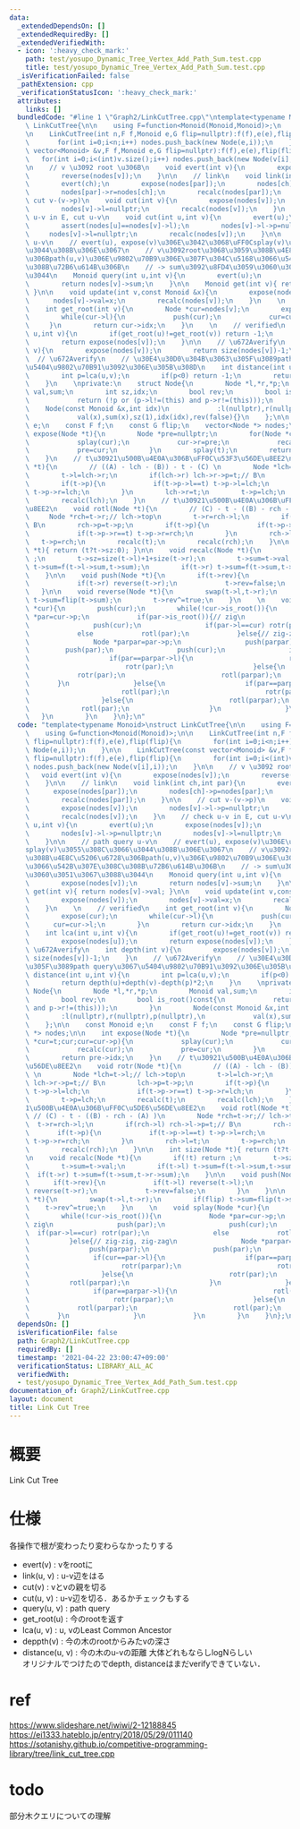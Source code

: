 ```yaml
---
data:
  _extendedDependsOn: []
  _extendedRequiredBy: []
  _extendedVerifiedWith:
  - icon: ':heavy_check_mark:'
    path: test/yosupo_Dynamic_Tree_Vertex_Add_Path_Sum.test.cpp
    title: test/yosupo_Dynamic_Tree_Vertex_Add_Path_Sum.test.cpp
  _isVerificationFailed: false
  _pathExtension: cpp
  _verificationStatusIcon: ':heavy_check_mark:'
  attributes:
    links: []
  bundledCode: "#line 1 \"Graph2/LinkCutTree.cpp\"\ntemplate<typename Monoid>\nstruct\
    \ LinkCutTree{\n\n    using F=function<Monoid(Monoid,Monoid)>;\n    using G=function<Monoid(Monoid)>;\n\
    \n    LinkCutTree(int n,F f,Monoid e,G flip=nullptr):f(f),e(e),flip(flip){\n \
    \       for(int i=0;i<n;i++) nodes.push_back(new Node(e,i));\n    }\n\n    LinkCutTree(const\
    \ vector<Monoid> &v,F f,Monoid e,G flip=nullptr):f(f),e(e),flip(flip){\n     \
    \   for(int i=0;i<(int)v.size();i++) nodes.push_back(new Node(v[i],i));\n    }\n\
    \n    // v \u3092 root \u306B\n    void evert(int v){\n        expose(nodes[v]);\n\
    \        reverse(nodes[v]);\n    }\n\n    // link\n    void link(int ch,int par){\n\
    \        evert(ch);\n        expose(nodes[par]);\n        nodes[ch]->p=nodes[par];\n\
    \        nodes[par]->r=nodes[ch];\n        recalc(nodes[par]);\n    }\n\n    //\
    \ cut v-(v->p)\n    void cut(int v){\n        expose(nodes[v]);\n        nodes[v]->l->p=nullptr;\n\
    \        nodes[v]->l=nullptr;\n        recalc(nodes[v]);\n    }\n    // check\
    \ u-v in E, cut u-v\n    void cut(int u,int v){\n        evert(u);\n        expose(nodes[v]);\n\
    \        assert(nodes[u]==nodes[v]->l);\n        nodes[v]->l->p=nullptr;\n   \
    \     nodes[v]->l=nullptr;\n        recalc(nodes[v]);\n    }\n\n    // path query\
    \ u-v\n    // evert(u), expose(v)\u306E\u3042\u3068\uFF0Csplay(v)\u3055\u308C\u3066\
    \u3044\u308B\u306E\u3067\n    // v\u3092root\u3068\u3059\u308B\u4E8C\u5206\u6728\
    \u306Bpath(u,v)\u306E\u9802\u70B9\u306E\u307F\u304C\u5168\u3066\u542B\u307E\u308C\
    \u308B\u72B6\u614B\u306B\n    // -> sum\u3092\u8FD4\u3059\u3060\u3051\u3067\u3088\
    \u3044\n    Monoid query(int u,int v){\n        evert(u);\n        expose(nodes[v]);\n\
    \        return nodes[v]->sum;\n    }\n\n    Monoid get(int v){ return nodes[v]->val;\
    \ }\n\n    void update(int v,const Monoid &x){\n        expose(nodes[v]);\n  \
    \      nodes[v]->val=x;\n        recalc(nodes[v]);\n    }\n    \n    // verified\n\
    \    int get_root(int v){\n        Node *cur=nodes[v];\n        expose(cur);\n\
    \        while(cur->l){\n            push(cur);\n            cur=cur->l;\n   \
    \     }\n        return cur->idx;\n    }\n    \n    // verified\n    int lca(int\
    \ u,int v){\n        if(get_root(u)!=get_root(v)) return -1;\n        expose(nodes[u]);\n\
    \        return expose(nodes[v]);\n    }\n\n    // \u672Averify\n    int depth(int\
    \ v){\n        expose(nodes[v]);\n        return size(nodes[v])-1;\n    }\n  \
    \  // \u672Averify\n    // \u30E4\u30D0\u304B\u3063\u305F\u3089path query\u3067\
    \u5404\u9802\u70B91\u3092\u306E\u305B\u308D\n    int distance(int u,int v){\n\
    \        int p=lca(u,v);\n        if(p<0) return -1;\n        return depth(u)+depth(v)-depth(p)*2;\n\
    \    }\n    \nprivate:\n    struct Node{\n        Node *l,*r,*p;\n        Monoid\
    \ val,sum;\n        int sz,idx;\n        bool rev;\n        bool is_root()const{\n\
    \            return (!p or (p->l!=(this) and p->r!=(this)));\n        }\n    \
    \    Node(const Monoid &x,int idx)\n            :l(nullptr),r(nullptr),p(nullptr),\n\
    \            val(x),sum(x),sz(1),idx(idx),rev(false){}\n    };\n\n    const Monoid\
    \ e;\n    const F f;\n    const G flip;\n    vector<Node *> nodes;\n\n    int\
    \ expose(Node *t){\n        Node *pre=nullptr;\n        for(Node *cur=t;cur;cur=cur->p){\n\
    \            splay(cur);\n            cur->r=pre;\n            recalc(cur);\n\
    \            pre=cur;\n        }\n        splay(t);\n        return pre->idx;\n\
    \    }\n    // t\u30921\u500B\u4E0A\u306B\uFF0C\u53F3\u56DE\u8EE2\n    void rotr(Node\
    \ *t){\n        // ((A) - lch - (B)) - t - (C) \n        Node *lch=t->l;// lch->top\n\
    \        t->l=lch->r;\n        if(lch->r) lch->r->p=t;// B\n        lch->p=t->p;\n\
    \        if(t->p){\n            if(t->p->l==t) t->p->l=lch;\n            if(t->p->r==t)\
    \ t->p->r=lch;\n        }\n        lch->r=t;\n        t->p=lch;\n        recalc(t);\n\
    \        recalc(lch);\n    }\n    // t\u30921\u500B\u4E0A\u306B\uFF0C\u5DE6\u56DE\
    \u8EE2\n    void rotl(Node *t){\n        // (C) - t - ((B) - rch - (A) )\n   \
    \     Node *rch=t->r;// lch->top\n        t->r=rch->l;\n        if(rch->l) rch->l->p=t;//\
    \ B\n        rch->p=t->p;\n        if(t->p){\n            if(t->p->l==t) t->p->l=rch;\n\
    \            if(t->p->r==t) t->p->r=rch;\n        }\n        rch->l=t;\n     \
    \   t->p=rch;\n        recalc(t);\n        recalc(rch);\n    }\n\n    int size(Node\
    \ *t){ return (t?t->sz:0); }\n\n    void recalc(Node *t){\n        if(!t) return\
    \ ;\n        t->sz=size(t->l)+1+size(t->r);\n        t->sum=t->val;\n        if(t->l)\
    \ t->sum=f(t->l->sum,t->sum);\n        if(t->r) t->sum=f(t->sum,t->r->sum);\n\
    \    }\n\n    void push(Node *t){\n        if(t->rev){\n            if(t->l) reverse(t->l);\n\
    \            if(t->r) reverse(t->r);\n            t->rev=false;\n        }\n \
    \   }\n\n    void reverse(Node *t){\n        swap(t->l,t->r);\n        if(flip)\
    \ t->sum=flip(t->sum);\n        t->rev^=true;\n    }\n    \n    void splay(Node\
    \ *cur){\n        push(cur);\n        while(!cur->is_root()){\n            Node\
    \ *par=cur->p;\n            if(par->is_root()){// zig\n                push(par);\n\
    \                push(cur);\n                if(par->l==cur) rotr(par);\n    \
    \            else            rotl(par);\n            }else{// zig-zig, zig-zag\n\
    \                Node *parpar=par->p;\n                push(parpar);\n       \
    \         push(par);\n                push(cur);\n                if(cur==par->l){\n\
    \                    if(par==parpar->l){\n                        rotr(parpar);\n\
    \                        rotr(par);\n                    }else{\n            \
    \            rotr(par);\n                        rotl(parpar);\n             \
    \       }\n                }else{\n                    if(par==parpar->l){\n \
    \                       rotl(par);\n                        rotr(parpar);\n  \
    \                  }else{\n                        rotl(parpar);\n           \
    \             rotl(par);\n                    }\n                }\n         \
    \   }\n        }\n    }\n};\n"
  code: "template<typename Monoid>\nstruct LinkCutTree{\n\n    using F=function<Monoid(Monoid,Monoid)>;\n\
    \    using G=function<Monoid(Monoid)>;\n\n    LinkCutTree(int n,F f,Monoid e,G\
    \ flip=nullptr):f(f),e(e),flip(flip){\n        for(int i=0;i<n;i++) nodes.push_back(new\
    \ Node(e,i));\n    }\n\n    LinkCutTree(const vector<Monoid> &v,F f,Monoid e,G\
    \ flip=nullptr):f(f),e(e),flip(flip){\n        for(int i=0;i<(int)v.size();i++)\
    \ nodes.push_back(new Node(v[i],i));\n    }\n\n    // v \u3092 root \u306B\n \
    \   void evert(int v){\n        expose(nodes[v]);\n        reverse(nodes[v]);\n\
    \    }\n\n    // link\n    void link(int ch,int par){\n        evert(ch);\n  \
    \      expose(nodes[par]);\n        nodes[ch]->p=nodes[par];\n        nodes[par]->r=nodes[ch];\n\
    \        recalc(nodes[par]);\n    }\n\n    // cut v-(v->p)\n    void cut(int v){\n\
    \        expose(nodes[v]);\n        nodes[v]->l->p=nullptr;\n        nodes[v]->l=nullptr;\n\
    \        recalc(nodes[v]);\n    }\n    // check u-v in E, cut u-v\n    void cut(int\
    \ u,int v){\n        evert(u);\n        expose(nodes[v]);\n        assert(nodes[u]==nodes[v]->l);\n\
    \        nodes[v]->l->p=nullptr;\n        nodes[v]->l=nullptr;\n        recalc(nodes[v]);\n\
    \    }\n\n    // path query u-v\n    // evert(u), expose(v)\u306E\u3042\u3068\uFF0C\
    splay(v)\u3055\u308C\u3066\u3044\u308B\u306E\u3067\n    // v\u3092root\u3068\u3059\
    \u308B\u4E8C\u5206\u6728\u306Bpath(u,v)\u306E\u9802\u70B9\u306E\u307F\u304C\u5168\
    \u3066\u542B\u307E\u308C\u308B\u72B6\u614B\u306B\n    // -> sum\u3092\u8FD4\u3059\
    \u3060\u3051\u3067\u3088\u3044\n    Monoid query(int u,int v){\n        evert(u);\n\
    \        expose(nodes[v]);\n        return nodes[v]->sum;\n    }\n\n    Monoid\
    \ get(int v){ return nodes[v]->val; }\n\n    void update(int v,const Monoid &x){\n\
    \        expose(nodes[v]);\n        nodes[v]->val=x;\n        recalc(nodes[v]);\n\
    \    }\n    \n    // verified\n    int get_root(int v){\n        Node *cur=nodes[v];\n\
    \        expose(cur);\n        while(cur->l){\n            push(cur);\n      \
    \      cur=cur->l;\n        }\n        return cur->idx;\n    }\n    \n    // verified\n\
    \    int lca(int u,int v){\n        if(get_root(u)!=get_root(v)) return -1;\n\
    \        expose(nodes[u]);\n        return expose(nodes[v]);\n    }\n\n    //\
    \ \u672Averify\n    int depth(int v){\n        expose(nodes[v]);\n        return\
    \ size(nodes[v])-1;\n    }\n    // \u672Averify\n    // \u30E4\u30D0\u304B\u3063\
    \u305F\u3089path query\u3067\u5404\u9802\u70B91\u3092\u306E\u305B\u308D\n    int\
    \ distance(int u,int v){\n        int p=lca(u,v);\n        if(p<0) return -1;\n\
    \        return depth(u)+depth(v)-depth(p)*2;\n    }\n    \nprivate:\n    struct\
    \ Node{\n        Node *l,*r,*p;\n        Monoid val,sum;\n        int sz,idx;\n\
    \        bool rev;\n        bool is_root()const{\n            return (!p or (p->l!=(this)\
    \ and p->r!=(this)));\n        }\n        Node(const Monoid &x,int idx)\n    \
    \        :l(nullptr),r(nullptr),p(nullptr),\n            val(x),sum(x),sz(1),idx(idx),rev(false){}\n\
    \    };\n\n    const Monoid e;\n    const F f;\n    const G flip;\n    vector<Node\
    \ *> nodes;\n\n    int expose(Node *t){\n        Node *pre=nullptr;\n        for(Node\
    \ *cur=t;cur;cur=cur->p){\n            splay(cur);\n            cur->r=pre;\n\
    \            recalc(cur);\n            pre=cur;\n        }\n        splay(t);\n\
    \        return pre->idx;\n    }\n    // t\u30921\u500B\u4E0A\u306B\uFF0C\u53F3\
    \u56DE\u8EE2\n    void rotr(Node *t){\n        // ((A) - lch - (B)) - t - (C)\
    \ \n        Node *lch=t->l;// lch->top\n        t->l=lch->r;\n        if(lch->r)\
    \ lch->r->p=t;// B\n        lch->p=t->p;\n        if(t->p){\n            if(t->p->l==t)\
    \ t->p->l=lch;\n            if(t->p->r==t) t->p->r=lch;\n        }\n        lch->r=t;\n\
    \        t->p=lch;\n        recalc(t);\n        recalc(lch);\n    }\n    // t\u3092\
    1\u500B\u4E0A\u306B\uFF0C\u5DE6\u56DE\u8EE2\n    void rotl(Node *t){\n       \
    \ // (C) - t - ((B) - rch - (A) )\n        Node *rch=t->r;// lch->top\n      \
    \  t->r=rch->l;\n        if(rch->l) rch->l->p=t;// B\n        rch->p=t->p;\n \
    \       if(t->p){\n            if(t->p->l==t) t->p->l=rch;\n            if(t->p->r==t)\
    \ t->p->r=rch;\n        }\n        rch->l=t;\n        t->p=rch;\n        recalc(t);\n\
    \        recalc(rch);\n    }\n\n    int size(Node *t){ return (t?t->sz:0); }\n\
    \n    void recalc(Node *t){\n        if(!t) return ;\n        t->sz=size(t->l)+1+size(t->r);\n\
    \        t->sum=t->val;\n        if(t->l) t->sum=f(t->l->sum,t->sum);\n      \
    \  if(t->r) t->sum=f(t->sum,t->r->sum);\n    }\n\n    void push(Node *t){\n  \
    \      if(t->rev){\n            if(t->l) reverse(t->l);\n            if(t->r)\
    \ reverse(t->r);\n            t->rev=false;\n        }\n    }\n\n    void reverse(Node\
    \ *t){\n        swap(t->l,t->r);\n        if(flip) t->sum=flip(t->sum);\n    \
    \    t->rev^=true;\n    }\n    \n    void splay(Node *cur){\n        push(cur);\n\
    \        while(!cur->is_root()){\n            Node *par=cur->p;\n            if(par->is_root()){//\
    \ zig\n                push(par);\n                push(cur);\n              \
    \  if(par->l==cur) rotr(par);\n                else            rotl(par);\n  \
    \          }else{// zig-zig, zig-zag\n                Node *parpar=par->p;\n \
    \               push(parpar);\n                push(par);\n                push(cur);\n\
    \                if(cur==par->l){\n                    if(par==parpar->l){\n \
    \                       rotr(parpar);\n                        rotr(par);\n  \
    \                  }else{\n                        rotr(par);\n              \
    \          rotl(parpar);\n                    }\n                }else{\n    \
    \                if(par==parpar->l){\n                        rotl(par);\n   \
    \                     rotr(parpar);\n                    }else{\n            \
    \            rotl(parpar);\n                        rotl(par);\n             \
    \       }\n                }\n            }\n        }\n    }\n};\n"
  dependsOn: []
  isVerificationFile: false
  path: Graph2/LinkCutTree.cpp
  requiredBy: []
  timestamp: '2021-04-22 23:00:47+09:00'
  verificationStatus: LIBRARY_ALL_AC
  verifiedWith:
  - test/yosupo_Dynamic_Tree_Vertex_Add_Path_Sum.test.cpp
documentation_of: Graph2/LinkCutTree.cpp
layout: document
title: Link Cut Tree
---
```


# 概要  
Link Cut Tree

# 仕様  
各操作で根が変わったり変わらなかったりする  
- evert(v) : vをrootに
- link(u, v) : u-v辺をはる
- cut(v) : vとvの親を切る
- cut(u, v) : u-v辺を切る．あるかチェックもする
- query(u, v) : path query
- get_root(u) : 今のrootを返す
- lca(u, v) : u, vのLeast Common Ancestor
- deppth(v) : 今の木のrootからみたvの深さ
- distance(u, v) : 今の木のu-vの距離
大体どれもならしlogNらしい  
オリジナルでつけたのでdepth, distanceはまだverifyできていない．

# ref
https://www.slideshare.net/iwiwi/2-12188845
https://ei1333.hateblo.jp/entry/2018/05/29/011140
https://sotanishy.github.io/competitive-programming-library/tree/link_cut_tree.cpp

# todo
部分木クエリについての理解
